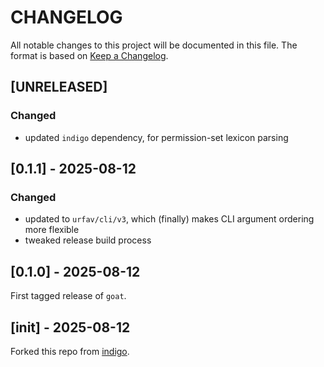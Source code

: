 
# CHANGELOG

All notable changes to this project will be documented in this file. The format
is based on [Keep a Changelog](https://keepachangelog.com/en/1.0.0/).

## [UNRELEASED]

### Changed

- updated `indigo` dependency, for permission-set lexicon parsing

## [0.1.1] - 2025-08-12

### Changed

- updated to `urfav/cli/v3`, which (finally) makes CLI argument ordering more flexible
- tweaked release build process

## [0.1.0] - 2025-08-12

First tagged release of `goat`.

## [init] - 2025-08-12

Forked this repo from [indigo](https://github.com/bluesky-social/indigo).
